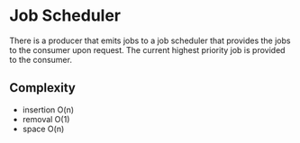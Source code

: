 # Job Scheduler
There is a producer that emits jobs to a job scheduler that provides the jobs to the consumer upon request. The current highest priority job is provided to the consumer.

## Complexity 
- insertion O(n)
- removal O(1)
- space O(n)